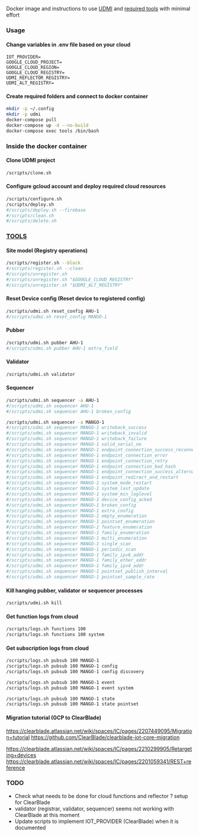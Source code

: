 Docker image and instructions to use [UDMI](https://github.com/faucetsdn/udmi) and [required tools](https://faucetsdn.github.io/udmi/docs/tools/) with minimal effort

### Usage

#### Change variables in .env file based on your cloud
```
IOT_PROVIDER=
GOOGLE_CLOUD_PROJECT=
GOOGLE_CLOUD_REGION=
GOOGLE_CLOUD_REGISTRY=
UDMI_REFLECTOR_REGISTRY=
UDMI_ALT_REGISTRY=
```

#### Create required folders and connect to docker container

```sh
mkdir -p ~/.config
mkdir -p udmi
docker-compose pull
docker-compose up -d --no-build
docker-compose exec tools /bin/bash
```

### Inside the docker container

#### Clone UDMI project
```sh
/scripts/clone.sh
```

#### Configure gcloud account and deploy required cloud resources 
```sh
/scripts/configure.sh
/scripts/deploy.sh
#/scripts/deploy.sh --firebase
#/scripts/clean.sh
#/scripts/delete.sh
```

### [TOOLS](https://faucetsdn.github.io/udmi/docs/tools/)

#### Site model (Registry operations)
```sh
/scripts/register.sh --block
#/scripts/register.sh --clean
#/scripts/unregister.sh
#/scripts/unregister.sh "$GOOGLE_CLOUD_REGISTRY"
#/scripts/unregister.sh "$UDMI_ALT_REGISTRY"
```

#### Reset Device config (Reset device to registered config)
```sh
/scripts/udmi.sh reset_config AHU-1
#/scripts/udmi.sh reset_config MANGO-1
```

#### Pubber
```sh
/scripts/udmi.sh pubber AHU-1
#/scripts/udmi.sh pubber AHU-1 extra_field
```

#### Validator
```sh
/scripts/udmi.sh validator
```

#### Sequencer
```sh
/scripts/udmi.sh sequencer -a AHU-1
#/scripts/udmi.sh sequencer AHU-1
#/scripts/udmi.sh sequencer AHU-1 broken_config

/scripts/udmi.sh sequencer -a MANGO-1
#/scripts/udmi.sh sequencer MANGO-1 writeback_success
#/scripts/udmi.sh sequencer MANGO-1 writeback_invalid
#/scripts/udmi.sh sequencer MANGO-1 writeback_failure
#/scripts/udmi.sh sequencer MANGO-1 valid_serial_no
#/scripts/udmi.sh sequencer MANGO-1 endpoint_connection_success_reconnect
#/scripts/udmi.sh sequencer MANGO-1 endpoint_connection_error
#/scripts/udmi.sh sequencer MANGO-1 endpoint_connection_retry
#/scripts/udmi.sh sequencer MANGO-1 endpoint_connection_bad_hash
#/scripts/udmi.sh sequencer MANGO-1 endpoint_connection_success_alternate
#/scripts/udmi.sh sequencer MANGO-1 endpoint_redirect_and_restart
#/scripts/udmi.sh sequencer MANGO-1 system_mode_restart
#/scripts/udmi.sh sequencer MANGO-1 system_last_update
#/scripts/udmi.sh sequencer MANGO-1 system_min_loglevel
#/scripts/udmi.sh sequencer MANGO-1 device_config_acked
#/scripts/udmi.sh sequencer MANGO-1 broken_config
#/scripts/udmi.sh sequencer MANGO-1 extra_config
#/scripts/udmi.sh sequencer MANGO-1 empty_enumeration
#/scripts/udmi.sh sequencer MANGO-1 pointset_enumeration
#/scripts/udmi.sh sequencer MANGO-1 feature_enumeration
#/scripts/udmi.sh sequencer MANGO-1 family_enumeration
#/scripts/udmi.sh sequencer MANGO-1 multi_enumeration
#/scripts/udmi.sh sequencer MANGO-1 single_scan
#/scripts/udmi.sh sequencer MANGO-1 periodic_scan
#/scripts/udmi.sh sequencer MANGO-1 family_ipv6_addr
#/scripts/udmi.sh sequencer MANGO-1 family_ether_addr
#/scripts/udmi.sh sequencer MANGO-1 family_ipv4_addr
#/scripts/udmi.sh sequencer MANGO-1 pointset_publish_interval
#/scripts/udmi.sh sequencer MANGO-1 pointset_sample_rate
```

#### Kill hanging pubber, validator or sequencer processes
```sh
/scripts/udmi.sh kill
```

#### Get function logs from cloud
```sh
/scripts/logs.sh functions 100
/scripts/logs.sh functions 100 system
```

#### Get subscription logs from cloud
```sh
/scripts/logs.sh pubsub 100 MANGO-1
/scripts/logs.sh pubsub 100 MANGO-1 config
/scripts/logs.sh pubsub 100 MANGO-1 config discovery

/scripts/logs.sh pubsub 100 MANGO-1 event
/scripts/logs.sh pubsub 100 MANGO-1 event system

/scripts/logs.sh pubsub 100 MANGO-1 state
/scripts/logs.sh pubsub 100 MANGO-1 state pointset
```

#### Migration tutorial (GCP to ClearBlade)
https://clearblade.atlassian.net/wiki/spaces/IC/pages/2207449095/Migration+tutorial
https://github.com/ClearBlade/clearblade-iot-core-migration

https://clearblade.atlassian.net/wiki/spaces/IC/pages/2210299905/Retargeting+devices
https://clearblade.atlassian.net/wiki/spaces/IC/pages/2201059341/REST+reference

### TODO
- Check what needs to be done for cloud functions and reflector ? setup for ClearBlade
- validator (registrar, validator, sequencer) seems not working with ClearBlade at this moment
- Update scripts to implement IOT_PROVIDER (ClearBlade) when it is documented
